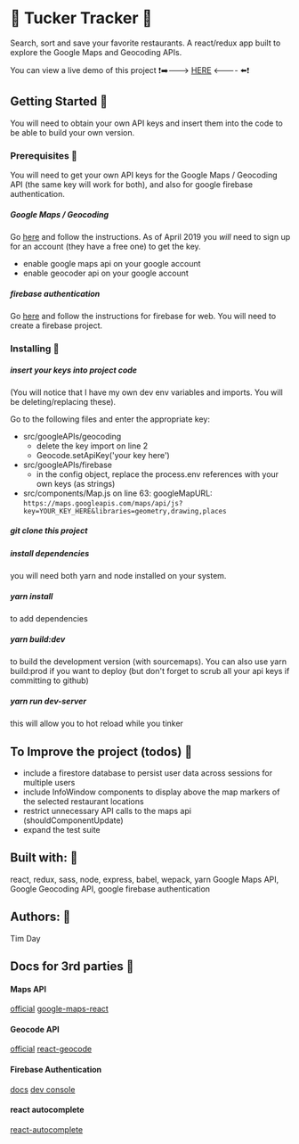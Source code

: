 # :hamburger: Tucker Tracker :bento:
Search, sort and save your favorite restaurants.
A react/redux app built to explore the Google Maps and Geocoding APIs.

You can view a live demo of this project 
:exclamation::arrow_right:---> [HERE](https://tucker-tracker.herokuapp.com) <---- :arrow_left::exclamation:

## Getting Started :grapes:
You will need to obtain your own API keys and insert them into the code to be able to build your own version.

### Prerequisites :chocolate_bar:
You will need to get your own API keys for the Google Maps / Geocoding API (the same key will work for both), and also for google firebase authentication.

##### Google Maps / Geocoding
Go [here](https://developers.google.com/maps/documentation/javascript/get-api-key) and follow the instructions. As of April 2019 you *will* need to sign up for an account (they have a free one) to get the key.
- enable google maps api on your google account
- enable geocoder api on your google account

##### firebase authentication
Go [here](https://firebase.google.com/docs/web/setup?authuser=0) and follow the instructions for firebase for web. You will need to create a firebase project.

### Installing :stew:

##### insert your keys into project code
(You will notice that I have my own dev env variables and imports. You will be deleting/replacing these).

Go to the following files and enter the appropriate key:
- src/googleAPIs/geocoding
  - delete the key import on line 2
  - Geocode.setApiKey('your key here')
- src/googleAPIs/firebase
  - in the config object, replace the process.env references with your own keys (as strings)
- src/components/Map.js
    on line 63: googleMapURL: ```https://maps.googleapis.com/maps/api/js?key=YOUR_KEY_HERE&libraries=geometry,drawing,places```

##### git clone this project

##### install dependencies
you will need both yarn and node installed on your system.

##### yarn install
to add dependencies

##### yarn build:dev
to build the development version (with sourcemaps).
You can also use yarn build:prod if you want to deploy (but don't forget to scrub all your api keys if committing to github)

##### yarn run dev-server 
this will allow you to hot reload while you tinker


## To Improve the project (todos) :watermelon:
- include a firestore database to persist user data across sessions for multiple users
- include InfoWindow components to display above the map markers of the selected restaurant locations
- restrict unnecessary API calls to the maps api (shouldComponentUpdate)
- expand the test suite

## Built with: :doughnut:
react, redux, sass, node, express, babel, wepack, yarn
Google Maps API, Google Geocoding API, google firebase authentication

## Authors: :spaghetti:
Tim Day

## Docs for 3rd parties :birthday:

#### Maps API
[official](https://cloud.google.com/maps-platform/)
[google-maps-react](https://www.npmjs.com/package/google-maps-react)

#### Geocode API
[official](https://developers.google.com/maps/documentation/geocoding/start)
[react-geocode](https://www.npmjs.com/package/react-geocode)

#### Firebase Authentication
[docs](https://firebase.google.com/docs/reference/js/)
[dev console](https://console.firebase.google.com/)

#### react autocomplete
[react-autocomplete](https://www.npmjs.com/package/react-autocomplete)

